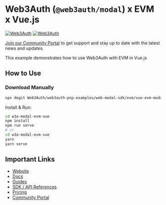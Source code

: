 # Web3Auth (`@web3auth/modal`) x EVM x Vue.js

[![Web3Auth](https://img.shields.io/badge/Web3Auth-SDK-blue)](https://web3auth.io/docs/sdk/pnp/web/modal)
[![Web3Auth](https://img.shields.io/badge/Web3Auth-Community-cyan)](https://community.web3auth.io)

[Join our Community Portal](https://community.web3auth.io/) to get support and stay up to date with the latest news and updates.

This example demonstrates how to use Web3Auth with EVM in Vue.js

## How to Use

### Download Manually

```bash
npx degit Web3Auth/web3auth-pnp-examples/web-modal-sdk/evm/vue-evm-modal-example w3a-modal-evm-vue
```

Install & Run:

```bash
cd w3a-modal-evm-vue
npm install
npm run serve
# or
cd w3a-modal-evm-vue
yarn
yarn serve
```

## Important Links

- [Website](https://web3auth.io)
- [Docs](https://web3auth.io/docs)
- [Guides](https://web3auth.io/docs/content-hub?type=guides)
- [SDK / API References](https://web3auth.io/docs/sdk)
- [Pricing](https://web3auth.io/pricing.html)
- [Community Portal](https://community.web3auth.io)
